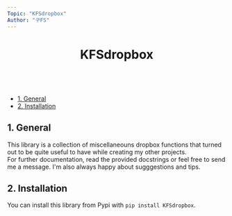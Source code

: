 ```yaml
---
Topic: "KFSdropbox"
Author: "구FS"
---
```

<link href="./doc_templates/md_style.css" rel="stylesheet"></link>
<body>

# <p style="text-align: center;">KFSdropbox</p>
<br>
<br>

- [1. General](#1-general)
- [2. Installation](#2-installation)

## 1. General

This library is a collection of miscellaneouns dropbox functions that turned out to be quite useful to have while creating my other projects.  
For further documentation, read the provided docstrings or feel free to send me a message. I'm also always happy about sugggestions and tips.

## 2. Installation

You can install this library from Pypi with `pip install KFSdropbox`.

</body>